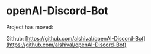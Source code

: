 # openAI-Discord-Bot
Project has moved:

Github: [https://github.com/alshival/openAI-Discord-Bot](https://github.com/alshival/openAI-Discord-Bot)
